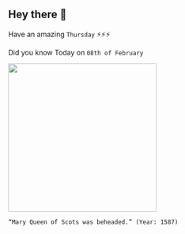 ## Hey there 👋
Have an amazing `Thursday` ⚡⚡⚡

Did you know Today on `08th of February`
 
 [<img src="https://www.history.com/.image/c_limit%2Ccs_srgb%2Cq_auto:good%2Cw_1400/MTYxODM1MDIxODkwNDk1Nzkw/mary-of-scots_tdih.webp" width="300" />](https://www.history.com/this-day-in-history/mary-queen-of-scots-beheaded#:~:text=She%20was%20convicted%20for%20complicity,of%20England%2C%20Scotland%20and%20Ireland.) 
 ```
“Mary Queen of Scots was beheaded.” (Year: 1587)
```
